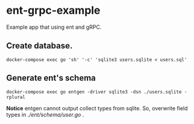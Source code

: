 # ent-grpc-example

Example app that using ent and gRPC.

## Create database.
```
docker-compose exec go 'sh' '-c' 'sqlite3 users.sqlite < users.sql'
```

## Generate ent's schema
```
docker-compose exec go entgen -driver sqlite3 -dsn ./users.sqlite -rplural
```
__Notice__
entgen cannot output collect types from sqlite. So, overwrite field types in _./ent/schema/user.go_ .
